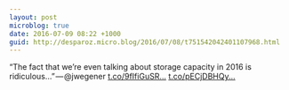 ```yaml
---
layout: post
microblog: true
date: 2016-07-09 08:22 +1000
guid: http://desparoz.micro.blog/2016/07/08/t751542042401107968.html
---
```

“The fact that we’re even talking about storage capacity in 2016 is ridiculous…” — @jwegener [t.co/9fIfiGuSR...](https://t.co/9fIfiGuSRU) [t.co/pECjDBHQy...](https://t.co/pECjDBHQy2)
